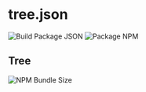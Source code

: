# tree.json

![Build Package JSON](https://img.shields.io/github/package-json/v/vaniones/at0m?logo=json&style=plastic)
![Package NPM](https://img.shields.io/npm/v/json?logo=npm&logoColor=blue&style=plastic)


## Tree
![NPM Bundle Size](https://img.shields.io/bundlephobia/minzip/tree?color=blue&logo=npm&logoColor=blue&style=plastic)
